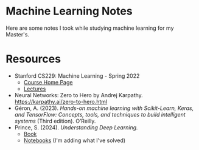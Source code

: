 # Machine Learning Notes

Here are some notes I took while studying machine learning for my Master's.

# Resources

- Stanford CS229: Machine Learning - Spring 2022
  - [Course Home Page](https://cs229.stanford.edu/syllabus-spring2022.html)
  - [Lectures](https://www.youtube.com/playlist?list=PLoROMvodv4rNyWOpJg_Yh4NSqI4Z4vOYy)
- Neural Networks: Zero to Hero by Andrej Karpathy. https://karpathy.ai/zero-to-hero.html
- Géron, A. (2023). _Hands-on machine learning with Scikit-Learn, Keras, and TensorFlow: Concepts, tools, and techniques to build intelligent systems_ (Third edition). O’Reilly.
- Prince, S. (2024). _Understanding Deep Learning._
  - [Book](https://udlbook.github.io/udlbook)
  - [Notebooks](https://github.com/udlbook/udlbook/) (I'm adding what I've solved)

